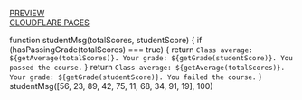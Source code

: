 [PREVIEW](https://ngocshintrannn.github.io/shopee-clone/)
<br>
[CLOUDFLARE PAGES](https://shopee-clone-678.pages.dev/)

function studentMsg(totalScores, studentScore) {
  if (hasPassingGrade(totalScores) === true) {
    return `Class average: ${getAverage(totalScores)}. Your grade: ${getGrade(studentScore)}. You passed the course.`
  }
  return `Class average: ${getAverage(totalScores)}. Your grade: ${getGrade(studentScore)}. You failed the course.`
}
studentMsg([56, 23, 89, 42, 75, 11, 68, 34, 91, 19], 100)